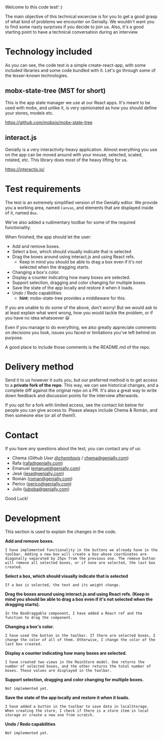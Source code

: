 Welcome to this code test! :)

The main objective of this technical excercise is for you to get a good grasp of what kind of problems we encounter on Genially. We wouldn't want you to find some nasty surprises if you decide to join us. Also, it's a good starting point to have a technical conversation during an interview. 

# Technology included

As you can see, the code test is a simple create-react-app, with some included libraries and some code bundled with it. Let's go through some of the lesser-known technologies.

## mobx-state-tree (MST for short)

This is the app state manager we use at our React apps. It's meant to be used with mobx, and unlike it, is very opinionated as how you should define your stores, models etc.

https://github.com/mobxjs/mobx-state-tree

## interact.js

Genially is a very interactivity-heavy application. Almost everything you use on the app can be moved around with your mouse, selected, scaled, rotated, etc. This library does most of the heavy lifting for us.

https://interactjs.io/

# Test requirements

The test is an extremely simplified version of the Genially editor. We provide you a working area, named `Canvas`, and elements that are displayed inside of it, named `Box`.

We've also added a rudimentary toolbar for some of the required functionality.

When finished, the app should let the user:

- Add and remove boxes.
- Select a box, which should visually indicate that is selected
- Drag the boxes around using interact.js and using React refs.
  - Keep in mind you should be able to drag a box even if it's not selected when the dragging starts.
- Changing a box's color.
- Display a counter indicating how many boxes are selected.
- Support selection, dragging and color changing for multiple boxes.
- Save the state of the app locally and restore it when it loads.
- Undo / Redo capabilities
  - **hint**: mobx-state-tree provides a middleware for this.

If you are unable to do some of the above, don't worry! But we would ask to at least explain what went wrong, how you would tackle the problem, or if you have no idea whatsoever 😃 

Even if you manage to do everything, we also greatly appreciate comments on decisions you took, issues you faced or limitations you've left behind on purpose.

A good place to include those comments is the README.md of the repo.

# Delivery method

Send it to us however it suits you, but our preferred method is to get access to a **private fork of the repo**. This way, we can see historical changes, and a complete diff against the original repo on a PR. It's also a great way to write down feedback and discussion points for the interview afterwards.

If you opt for a fork with limited access, see the contact list below for people you can give access to. Please always include Chema & Román, and then someone else (or all of them!).

# Contact

If you have any questions about the test, you can contact any of us:

- Chema (<em>Github User [@chemitaxis](https://github.com/chemitaxis)</em> / chema@genially.com)
- Rafa (rafa@genially.com)
- Emanuel (emanuel@genially.com)
- Jesé (jese@genially.com)
- Román (roman@genially.com)
- Perico (perico@genially.com)
- Julio (juboba@genially.com)

Good Luck!

# Development

This section is used to explain the changes in the code.

**Add and remove boxes.**
  
    I have implemented functionality in the buttons we already have in the toolbar. Adding a new box will create a box whose coordinates are diagonally separated by 25px from the previous one. The remove button will remove all selected boxes, or if none are selected, the last box created.


**Select a box, which should visually indicate that is selected**

    If a box is selected, the text and its weight change.


**Drag the boxes around using interact.js and using React refs. (Keep in mind you should be able to drag a box even if it's not selected when the dragging starts).**

    In the BoxDraggable component, I have added a React ref and the function to drag the component.


**Changing a box's color.**

    I have used the button in the toolbar. If there are selected boxes, I change the color of all of them. Otherwise, I change the color of the last box created.


**Display a counter indicating how many boxes are selected.**

    I have created two views in the MainStore model. One returns the number of selected boxes, and the other returns the total number of boxes. These values are displayed in the toolbar.


**Support selection, dragging and color changing for multiple boxes.**

    Not implemented yet.


**Save the state of the app locally and restore it when it loads.**

    I have added a button in the toolbar to save data in localStorage. When creating the store, I check if there is a store item in local storage or create a new one from scratch.


**Undo / Redo capabilities**

    Not implemented yet.